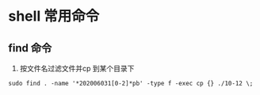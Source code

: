 # shell 常用命令

## find 命令
1. 按文件名过滤文件并cp 到某个目录下

`sudo find . -name '*202006031[0-2]*pb' -type f -exec cp {} ./10-12 \;`




